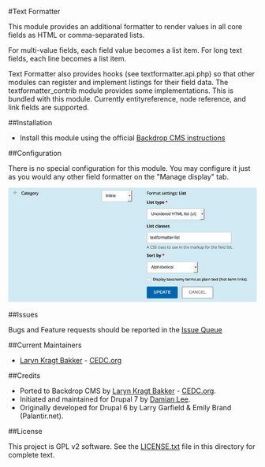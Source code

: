 #Text Formatter

This module provides an additional formatter to render values in all
core fields as HTML or comma-separated lists.

For multi-value fields, each field value becomes a list item. For long text
fields, each line becomes a list item.

Text Formatter also provides hooks (see textformatter.api.php) so that other
modules can register and implement listings for their field data. The
textformatter_contrib module provides some implementations. This is bundled
with this module. Currently entityreference, node reference, and link fields
are supported.

##Installation

- Install this module using the official 
  [Backdrop CMS instructions](https://backdropcms.org/guide/modules)

##Configuration

There is no special configuration for this module.  You may configure it just as
you would any other field formatter on the "Manage display" tab.

![Text Formatter](https://github.com/backdrop-contrib/textformatter/blob/1.x-1.x/images/textformatter.jpg "Text Formatter Display Settings")

##Issues

Bugs and Feature requests should be reported in the 
[Issue Queue](https://github.com/backdrop-contrib/textformatter/issues)

##Current Maintainers

- [Laryn Kragt Bakker](https://github.com/laryn) - [CEDC.org](https://cedc.org)

##Credits

- Ported to Backdrop CMS by [Laryn Kragt Bakker](https://github.com/laryn) - 
  [CEDC.org](https://cedc.org).
- Initiated and maintained for Drupal 7 by 
  [Damian Lee](https://github.com/damiankloip).
- Originally developed for Drupal 6 by Larry Garfield & Emily Brand 
  (Palantir.net).

##License

This project is GPL v2 software. See the 
[LICENSE.txt](https://github.com/backdrop-contrib/textformatter/blob/1.x-1.x/LICENSE.txt) 
file in this directory for complete text.
